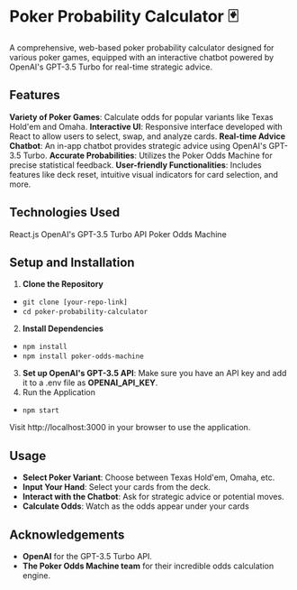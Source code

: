 # Poker Probability Calculator 🃏

A comprehensive, web-based poker probability calculator designed for various poker games, equipped with an interactive chatbot powered by OpenAI's GPT-3.5 Turbo for real-time strategic advice.

## Features

**Variety of Poker Games**: Calculate odds for popular variants like Texas Hold'em and Omaha.
**Interactive UI**: Responsive interface developed with React to allow users to select, swap, and analyze cards.
**Real-time Advice Chatbot**: An in-app chatbot provides strategic advice using OpenAI's GPT-3.5 Turbo.
**Accurate Probabilities**: Utilizes the Poker Odds Machine for precise statistical feedback.
**User-friendly Functionalities**: Includes features like deck reset, intuitive visual indicators for card selection, and more.

## Technologies Used

React.js
OpenAI's GPT-3.5 Turbo API
Poker Odds Machine

## Setup and Installation
1. **Clone the Repository**
- `git clone [your-repo-link]`
- `cd poker-probability-calculator`
2. **Install Dependencies**
- `npm install`
- `npm install poker-odds-machine`
3. **Set up OpenAI's GPT-3.5 API**:
  Make sure you have an API key and add it to a .env file as **OPENAI_API_KEY**.
4. Run the Application
- `npm start`

Visit http://localhost:3000 in your browser to use the application.

## Usage

- **Select Poker Variant**: Choose between Texas Hold'em, Omaha, etc.
- **Input Your Hand**: Select your cards from the deck.
- **Interact with the Chatbot**: Ask for strategic advice or potential moves.
- **Calculate Odds**: Watch as the odds appear under your cards

## Acknowledgements

- **OpenAI** for the GPT-3.5 Turbo API.
- **The Poker Odds Machine team** for their incredible odds calculation engine.

